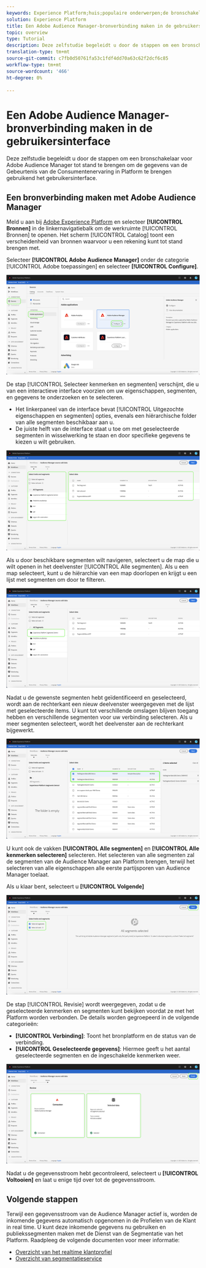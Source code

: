```yaml
---
keywords: Experience Platform;huis;populaire onderwerpen;de bronschakelaar van de manager van het publiek;Audience Manager;de schakelaar van de publieksmanager
solution: Experience Platform
title: Een Adobe Audience Manager-bronverbinding maken in de gebruikersinterface
topic: overview
type: Tutorial
description: Deze zelfstudie begeleidt u door de stappen om een bronschakelaars voor Adobe Audience Manager tot stand te brengen om de gegevens van de Gebeurtenis van de Consumentenervaring in Platform te brengen gebruikend het gebruikersinterface.
translation-type: tm+mt
source-git-commit: c7fb0d50761fa53c1fdf4dd70a63c62f2dcf6c85
workflow-type: tm+mt
source-wordcount: '466'
ht-degree: 0%

---
```



# Een Adobe Audience Manager-bronverbinding maken in de gebruikersinterface

Deze zelfstudie begeleidt u door de stappen om een bronschakelaar voor Adobe Audience Manager tot stand te brengen om de gegevens van de Gebeurtenis van de Consumentenervaring in Platform te brengen gebruikend het gebruikersinterface.

## Een bronverbinding maken met Adobe Audience Manager

Meld u aan bij [Adobe Experience Platform](https://platform.adobe.com) en selecteer **[!UICONTROL Bronnen]** in de linkernavigatiebalk om de werkruimte [!UICONTROL Bronnen] te openen. Het scherm [!UICONTROL Catalog] toont een verscheidenheid van bronnen waarvoor u een rekening kunt tot stand brengen met.

Selecteer **[!UICONTROL Adobe Audience Manager]** onder de categorie [!UICONTROL Adobe toepassingen] en selecteer **[!UICONTROL Configure]**.

![catalogus](../../../../images/tutorials/create/aam/catalog.png)

De stap [!UICONTROL Selecteer kenmerken en segmenten] verschijnt, die u van een interactieve interface voorzien om uw eigenschappen, segmenten, en gegevens te onderzoeken en te selecteren.

* Het linkerpaneel van de interface bevat [!UICONTROL Uitgezochte eigenschappen en segmenten] opties, evenals een hiërarchische folder van alle segmenten beschikbaar aan u.
* De juiste helft van de interface staat u toe om met geselecteerde segmenten in wisselwerking te staan en door specifieke gegevens te kiezen u wilt gebruiken.

![add-data](../../../../images/tutorials/create/aam/add-data.png)

Als u door beschikbare segmenten wilt navigeren, selecteert u de map die u wilt openen in het deelvenster [!UICONTROL Alle segmenten]. Als u een map selecteert, kunt u de hiërarchie van een map doorlopen en krijgt u een lijst met segmenten om door te filteren.

![segmentmap](../../../../images/tutorials/create/aam/segment-folder.png)

Nadat u de gewenste segmenten hebt geïdentificeerd en geselecteerd, wordt aan de rechterkant een nieuw deelvenster weergegeven met de lijst met geselecteerde items. U kunt tot verschillende omslagen blijven toegang hebben en verschillende segmenten voor uw verbinding selecteren. Als u meer segmenten selecteert, wordt het deelvenster aan de rechterkant bijgewerkt.

![select-data](../../../../images/tutorials/create/aam/select-data.png)

U kunt ook de vakken **[!UICONTROL Alle segmenten]** en **[!UICONTROL Alle kenmerken selecteren]** selecteren. Het selecteren van alle segmenten zal de segmenten van de Audience Manager aan Platform brengen, terwijl het selecteren van alle eigenschappen alle eerste partijsporen van Audience Manager toelaat.

Als u klaar bent, selecteert u **[!UICONTROL Volgende]**

![alle segmenten](../../../../images/tutorials/create/aam/all-segments.png)

De stap [!UICONTROL Revisie] wordt weergegeven, zodat u de geselecteerde kenmerken en segmenten kunt bekijken voordat ze met het Platform worden verbonden. De details worden gegroepeerd in de volgende categorieën:

* **[!UICONTROL Verbinding]**: Toont het bronplatform en de status van de verbinding.
* **[!UICONTROL Geselecteerde gegevens]**: Hiermee geeft u het aantal geselecteerde segmenten en de ingeschakelde kenmerken weer.

![revisie](../../../../images/tutorials/create/aam/review.png)

Nadat u de gegevensstroom hebt gecontroleerd, selecteert u **[!UICONTROL Voltooien]** en laat u enige tijd over tot de gegevensstroom.

## Volgende stappen

Terwijl een gegevensstroom van de Audience Manager actief is, worden de inkomende gegevens automatisch opgenomen in de Profielen van de Klant in real time. U kunt deze inkomende gegevens nu gebruiken en publiekssegmenten maken met de Dienst van de Segmentatie van het Platform. Raadpleeg de volgende documenten voor meer informatie:

* [Overzicht van het realtime klantprofiel](../../../../../profile/home.md)
* [Overzicht van segmentatieservice](../../../../../segmentation/home.md)